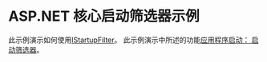 # <a name="aspnet-core-startup-filter-sample"></a>ASP.NET 核心启动筛选器示例

此示例演示如何使用[IStartupFilter](https://docs.microsoft.com/dotnet/api/microsoft.aspnetcore.hosting.istartupfilter)。 此示例演示中所述的功能[应用程序启动： 启动筛选器](https://docs.microsoft.com/aspnet/core/fundamentals/startup#startup-filters)。

